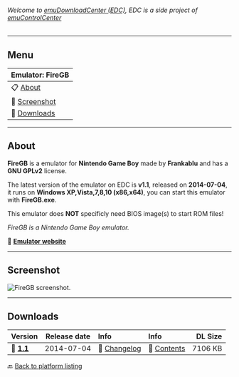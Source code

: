 ###### Welcome to [emuDownloadCenter (EDC)](https://github.com/PhoenixInteractiveNL/emuDownloadCenter/wiki/), EDC is a side project of [emuControlCenter](https://github.com/PhoenixInteractiveNL/emuControlCenter/wiki/)
***
## Menu
| **Emulator: FireGB** |
|:---------|
| :clipboard: [About](#about) |
| :sunrise: [Screenshot](#screenshot) |
| :floppy_disk: [Downloads](#downloads) |
***
## About
**FireGB** is a emulator for **Nintendo Game Boy** made by **Frankablu** and has a **GNU GPLv2** license.

The latest version of the emulator on EDC is **v1.1**, released on **2014-07-04**, it runs on **Windows XP,Vista,7,8,10 (x86,x64)**, you can start this emulator with **FireGB.exe**.

This emulator does **NOT** specificly need BIOS image(s) to start ROM files!

_FireGB is a Nintendo Game Boy emulator._

:link: [**Emulator website**](https://github.com/Frankablu/FireGB)
***
## Screenshot
![](https://raw.githubusercontent.com/PhoenixInteractiveNL/emuDownloadCenter/master/hooks/firegb/screen.jpg "FireGB screenshot.")
***
## Downloads
| Version  | Release date  | Info       | Info       | DL Size    |
|:---------|:-------------:|:-----------|:-----------|-----------:|
| :floppy_disk: [**1.1**](https://github.com/PhoenixInteractiveNL/edc-repo0003/raw/master/firegb/1.1.7z) | 2014-07-04 | :page_facing_up: [Changelog](https://github.com/PhoenixInteractiveNL/edc-repo0003/blob/master/firegb/1.1_changelog.txt) | :mag_right: [Contents](https://github.com/PhoenixInteractiveNL/edc-repo0003/blob/master/firegb/1.1_contents.txt) | 7106 KB |

:back: [Back to platform listing](https://github.com/PhoenixInteractiveNL/emuDownloadCenter/wiki/EDC-Platform-List)
